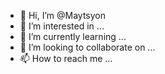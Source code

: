 - 👋 Hi, I’m @Maytsyon
- 👀 I’m interested in ...
- 🌱 I’m currently learning ...
- 💞️ I’m looking to collaborate on ...
- 📫 How to reach me ...

<!---
Maytsyon/Maytsyon is a ✨ special ✨ repository because its `README.md` (this file) appears on your GitHub profile.
You can click the Preview link to take a look at your changes.
--->
